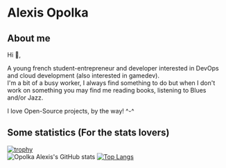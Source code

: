 # Alexis Opolka

## About me

Hi 👋,

A young french student-entrepreneur and developer interested in DevOps and cloud development (also interested in gamedev).  
I'm a bit of a busy worker, I always find something to do but when I don't work on something
you may find me reading books, listening to Blues and/or Jazz.  

I love Open-Source projects, by the way! ^-^

## Some statistics (For the stats lovers)

[![trophy](https://github-profile-trophy.vercel.app/?username=alexis-opolka&theme=radical&row=2&column=3)](https://github.com/alexis-opolka/github-profile-trophy)  
![Opolka Alexis's GitHub stats](https://github-readme-stats.vercel.app/api?username=alexis-opolka&show_icons=true&theme=radical)
[![Top Langs](https://github-readme-stats.vercel.app/api/top-langs/?username=alexis-opolka&layout=compact&theme=radical)](https://github.com/anuraghazra/github-readme-stats)
